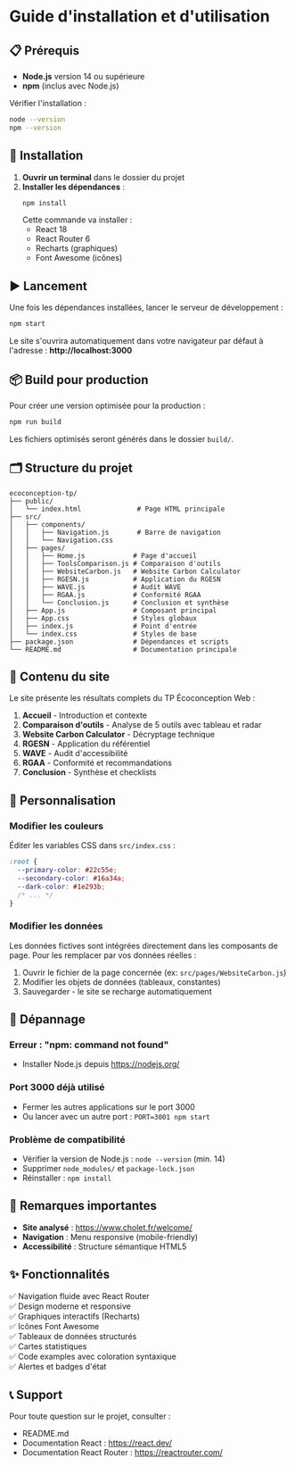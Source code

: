 # Guide d'installation et d'utilisation

## 📋 Prérequis

- **Node.js** version 14 ou supérieure
- **npm** (inclus avec Node.js)

Vérifier l'installation :
```bash
node --version
npm --version
```

## 🚀 Installation

1. **Ouvrir un terminal** dans le dossier du projet
2. **Installer les dépendances** :
   ```bash
   npm install
   ```
   Cette commande va installer :
   - React 18
   - React Router 6
   - Recharts (graphiques)
   - Font Awesome (icônes)

## ▶️ Lancement

Une fois les dépendances installées, lancer le serveur de développement :

```bash
npm start
```

Le site s'ouvrira automatiquement dans votre navigateur par défaut à l'adresse :
**http://localhost:3000**

## 📦 Build pour production

Pour créer une version optimisée pour la production :

```bash
npm run build
```

Les fichiers optimisés seront générés dans le dossier `build/`.

## 🗂️ Structure du projet

```
ecoconception-tp/
├── public/
│   └── index.html              # Page HTML principale
├── src/
│   ├── components/
│   │   ├── Navigation.js       # Barre de navigation
│   │   └── Navigation.css
│   ├── pages/
│   │   ├── Home.js            # Page d'accueil
│   │   ├── ToolsComparison.js # Comparaison d'outils
│   │   ├── WebsiteCarbon.js   # Website Carbon Calculator
│   │   ├── RGESN.js           # Application du RGESN
│   │   ├── WAVE.js            # Audit WAVE
│   │   ├── RGAA.js            # Conformité RGAA
│   │   └── Conclusion.js      # Conclusion et synthèse
│   ├── App.js                 # Composant principal
│   ├── App.css                # Styles globaux
│   ├── index.js               # Point d'entrée
│   └── index.css              # Styles de base
├── package.json               # Dépendances et scripts
└── README.md                  # Documentation principale
```

## 📄 Contenu du site

Le site présente les résultats complets du TP Écoconception Web :

1. **Accueil** - Introduction et contexte
2. **Comparaison d'outils** - Analyse de 5 outils avec tableau et radar
3. **Website Carbon Calculator** - Décryptage technique
4. **RGESN** - Application du référentiel
5. **WAVE** - Audit d'accessibilité
6. **RGAA** - Conformité et recommandations
8. **Conclusion** - Synthèse et checklists

## 🎨 Personnalisation

### Modifier les couleurs

Éditer les variables CSS dans `src/index.css` :

```css
:root {
  --primary-color: #22c55e;
  --secondary-color: #16a34a;
  --dark-color: #1e293b;
  /* ... */
}
```

### Modifier les données

Les données fictives sont intégrées directement dans les composants de page.
Pour les remplacer par vos données réelles :

1. Ouvrir le fichier de la page concernée (ex: `src/pages/WebsiteCarbon.js`)
2. Modifier les objets de données (tableaux, constantes)
3. Sauvegarder - le site se recharge automatiquement

## 🔧 Dépannage

### Erreur : "npm: command not found"
- Installer Node.js depuis https://nodejs.org/

### Port 3000 déjà utilisé
- Fermer les autres applications sur le port 3000
- Ou lancer avec un autre port : `PORT=3001 npm start`

### Problème de compatibilité
- Vérifier la version de Node.js : `node --version` (min. 14)
- Supprimer `node_modules/` et `package-lock.json`
- Réinstaller : `npm install`

## 📝 Remarques importantes

- **Site analysé** : https://www.cholet.fr/welcome/
- **Navigation** : Menu responsive (mobile-friendly)
- **Accessibilité** : Structure sémantique HTML5

## ✨ Fonctionnalités

✅ Navigation fluide avec React Router  
✅ Design moderne et responsive  
✅ Graphiques interactifs (Recharts)  
✅ Icônes Font Awesome  
✅ Tableaux de données structurés  
✅ Cartes statistiques  
✅ Code examples avec coloration syntaxique  
✅ Alertes et badges d'état  

## 📞 Support

Pour toute question sur le projet, consulter :
- README.md
- Documentation React : https://react.dev/
- Documentation React Router : https://reactrouter.com/

